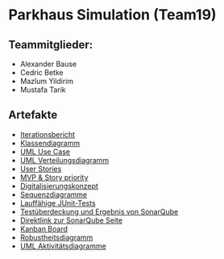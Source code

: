 # Parkhaus Simulation (Team19)
## Teammitglieder:  
- Alexander Bause
- Cedric Betke
- Mazlum Yildirim
- Mustafa Tarik

## Artefakte
- [Iterationsbericht](https://vm-2d21.inf.h-brs.de/mk_se1_ss22_Team_19/mk_se1_ss22_Team_19/-/wikis/Iterationsbericht)
- [Klassendiagramm](https://vm-2d21.inf.h-brs.de/mk_se1_ss22_Team_19/mk_se1_ss22_Team_19/-/wikis/Klassendiagramm)
- [UML Use Case](https://vm-2d21.inf.h-brs.de/mk_se1_ss22_Team_19/mk_se1_ss22_Team_19/-/wikis/UML-Use-Case)
- [UML Verteilungsdiagramm](https://vm-2d21.inf.h-brs.de/mk_se1_ss22_Team_19/mk_se1_ss22_Team_19/-/wikis/UML-Verteilungsdiagramm)
- [User Stories](https://vm-2d21.inf.h-brs.de/mk_se1_ss22_Team_19/mk_se1_ss22_Team_19/-/wikis/User-Stories)
- [MVP & Story priority](https://vm-2d21.inf.h-brs.de/mk_se1_ss22_Team_19/mk_se1_ss22_Team_19/-/wikis/MVP-&-Story-priority)
- [Digitalisierungskonzept](https://vm-2d21.inf.h-brs.de/mk_se1_ss22_Team_19/mk_se1_ss22_Team_19/-/wikis/Digitalisierungskonzept)
- [Sequenzdiagramme](https://vm-2d21.inf.h-brs.de/mk_se1_ss22_Team_19/mk_se1_ss22_Team_19/-/wikis/Sequenzdiagramme)
- [Lauffähige JUnit-Tests](https://vm-2d21.inf.h-brs.de/mk_se1_ss22_Team_19/mk_se1_ss22_Team_19/-/tree/main/src/test/java)
- [Testüberdeckung und Ergebnis von SonarQube](https://vm-2d21.inf.h-brs.de/mk_se1_ss22_Team_19/mk_se1_ss22_Team_19/-/wikis/Test%C3%BCberdeckung-und-Ergebnis-von-SonarQube)
- [Direktlink zur SonarQube Seite](https://sepp-sonar.inf.h-brs.de/dashboard?id=Team_19)
- [Kanban Board](https://vm-2d21.inf.h-brs.de/mk_se1_ss22_Team_19/mk_se1_ss22_Team_19/-/wikis/Kanban-Board)
- [Robustheitsdiagramm](https://vm-2d21.inf.h-brs.de/mk_se1_ss22_Team_19/mk_se1_ss22_Team_19/-/wikis/UML-Robustheitsdiagramm)
- [UML Aktivitätsdiagramme](https://vm-2d21.inf.h-brs.de/mk_se1_ss22_Team_19/mk_se1_ss22_Team_19/-/wikis/UML-Aktivit%C3%A4tsdiagramme)
